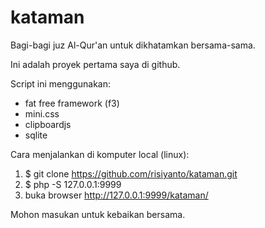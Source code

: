 # kataman
Bagi-bagi juz Al-Qur'an untuk dikhatamkan bersama-sama.

Ini adalah proyek pertama saya di github. 

Script ini menggunakan:
* fat free framework (f3)
* mini.css
* clipboardjs
* sqlite

Cara menjalankan di komputer local (linux):

1. $ git clone https://github.com/risiyanto/kataman.git
2. $ php -S 127.0.0.1:9999  
3. buka browser http://127.0.0.1:9999/kataman/

Mohon masukan untuk kebaikan bersama.
